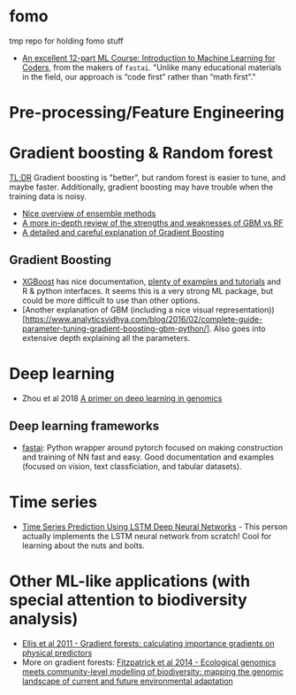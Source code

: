 # fomo
tmp repo for holding fomo stuff

* [An excellent 12-part ML Course:  Introduction to Machine Learning for Coders](https://www.fast.ai/2018/09/26/ml-launch/), from the makers of `fastai`. "Unlike many educational materials in the field, our approach is “code first” rather than “math first”."

# Pre-processing/Feature Engineering


# Gradient boosting & Random forest
[TL;DR](http://fastml.com/what-is-better-gradient-boosted-trees-or-random-forest/) Gradient boosting is "better", but random forest is easier to tune, and maybe faster. Additionally, gradient boosting may have trouble when the training data is noisy.

* [Nice overview of ensemble methods](https://medium.com/@aravanshad/ensemble-methods-95533944783f)
* [A more in-depth review of the strengths and weaknesses of GBM vs RF](https://medium.com/@aravanshad/gradient-boosting-versus-random-forest-cfa3fa8f0d80)
* [A detailed and careful explanation of Gradient Boosting](https://explained.ai/gradient-boosting/index.html)

## Gradient Boosting
* [XGBoost](https://xgboost.readthedocs.io/en/latest/index.html) has nice documentation, [plenty of examples and tutorials](https://github.com/dmlc/xgboost/tree/master/demo) and R & python interfaces. It seems this is a very strong ML package, but could be more difficult to use than other options.
* [Another explanation of GBM (including a nice visual representation))[https://www.analyticsvidhya.com/blog/2016/02/complete-guide-parameter-tuning-gradient-boosting-gbm-python/]. Also goes into extensive depth explaining all the parameters.

# Deep learning
* Zhou et al 2018 [A primer on deep learning in genomics](https://sci-hub.tw/https://www.nature.com/articles/s41588-018-0295-5)

## Deep learning frameworks
* [fastai](https://docs.fast.ai/index.html): Python wrapper around pytorch focused on making construction and training of NN fast and easy. Good documentation and examples (focused on vision, text classficiation, and tabular datasets).

# Time series
* [Time Series Prediction Using LSTM Deep Neural Networks](https://www.altumintelligence.com/articles/a/Time-Series-Prediction-Using-LSTM-Deep-Neural-Networks) - This person actually implements the LSTM neural network from scratch! Cool for learning about the nuts and bolts.

# Other ML-like applications (with special attention to biodiversity analysis)
* [Ellis et al 2011 - Gradient forests: calculating importance gradients
 on physical predictors](https://www.jstor.org/stable/pdf/23144030.pdf)
* More on gradient forests: [Fitzpatrick et al 2014 - Ecological genomics meets community-level modelling of
biodiversity: mapping the genomic landscape of current and
future environmental adaptation](https://sci-hub.tw/https://onlinelibrary.wiley.com/doi/pdf/10.1111/ele.12376)
